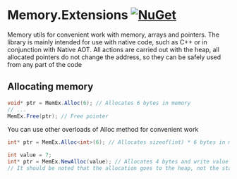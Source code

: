 # Memory.Extensions [![NuGet](https://img.shields.io/nuget/v/Yotic.Memory.Extensions.svg)](https://www.nuget.org/packages/Yotic.Memory.Extensions)

Memory utils for convenient work with memory, arrays and pointers.
The library is mainly intended for use with native code, such as C++ or in conjunction with Native AOT. All actions are carried out with the heap, all allocated pointers do not change the address, so they can be safely used from any part of the code

Allocating memory
------------------------------
```C#
void* ptr = MemEx.Alloc(6); // Allocates 6 bytes in memory
// ...
MemEx.Free(ptr); // Free pointer
```
You can use other overloads of Alloc method for convenient work
```C#
int* ptr = MemEx.Alloc<int>(6); // Allocates sizeof(int) * 6 bytes in memory and returns int*
```
```C#
int value = 7;
int* ptr = MemEx.NewAlloc(value); // Allocates 4 bytes and write value to pointer
// It should be noted that the allocation goes to the heap, not the stack, so this is not the same as &value
```
